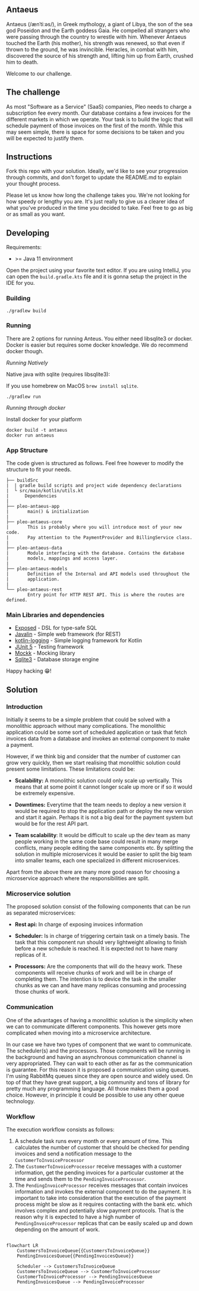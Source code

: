 ## Antaeus

Antaeus (/ænˈtiːəs/), in Greek mythology, a giant of Libya, the son of the sea god Poseidon and the Earth goddess Gaia. He compelled all strangers who were passing through the country to wrestle with him. Whenever Antaeus touched the Earth (his mother), his strength was renewed, so that even if thrown to the ground, he was invincible. Heracles, in combat with him, discovered the source of his strength and, lifting him up from Earth, crushed him to death.

Welcome to our challenge.

## The challenge

As most "Software as a Service" (SaaS) companies, Pleo needs to charge a subscription fee every month. Our database contains a few invoices for the different markets in which we operate. Your task is to build the logic that will schedule payment of those invoices on the first of the month. While this may seem simple, there is space for some decisions to be taken and you will be expected to justify them.

## Instructions

Fork this repo with your solution. Ideally, we'd like to see your progression through commits, and don't forget to update the README.md to explain your thought process.

Please let us know how long the challenge takes you. We're not looking for how speedy or lengthy you are. It's just really to give us a clearer idea of what you've produced in the time you decided to take. Feel free to go as big or as small as you want.

## Developing

Requirements:
- \>= Java 11 environment

Open the project using your favorite text editor. If you are using IntelliJ, you can open the `build.gradle.kts` file and it is gonna setup the project in the IDE for you.

### Building

```
./gradlew build
```

### Running

There are 2 options for running Anteus. You either need libsqlite3 or docker. Docker is easier but requires some docker knowledge. We do recommend docker though.

*Running Natively*

Native java with sqlite (requires libsqlite3):

If you use homebrew on MacOS `brew install sqlite`.

```
./gradlew run
```

*Running through docker*

Install docker for your platform

```
docker build -t antaeus
docker run antaeus
```

### App Structure
The code given is structured as follows. Feel free however to modify the structure to fit your needs.
```
├── buildSrc
|  | gradle build scripts and project wide dependency declarations
|  └ src/main/kotlin/utils.kt 
|      Dependencies
|
├── pleo-antaeus-app
|       main() & initialization
|
├── pleo-antaeus-core
|       This is probably where you will introduce most of your new code.
|       Pay attention to the PaymentProvider and BillingService class.
|
├── pleo-antaeus-data
|       Module interfacing with the database. Contains the database 
|       models, mappings and access layer.
|
├── pleo-antaeus-models
|       Definition of the Internal and API models used throughout the
|       application.
|
└── pleo-antaeus-rest
        Entry point for HTTP REST API. This is where the routes are defined.
```

### Main Libraries and dependencies
* [Exposed](https://github.com/JetBrains/Exposed) - DSL for type-safe SQL
* [Javalin](https://javalin.io/) - Simple web framework (for REST)
* [kotlin-logging](https://github.com/MicroUtils/kotlin-logging) - Simple logging framework for Kotlin
* [JUnit 5](https://junit.org/junit5/) - Testing framework
* [Mockk](https://mockk.io/) - Mocking library
* [Sqlite3](https://sqlite.org/index.html) - Database storage engine


Happy hacking 😁!


## Solution

### Introduction
Initially it seems to be a simple problem that could be solved with a monolithic approach without many complications.
The monolithic application could be some sort of scheduled application or task that fetch invoices data from
a database and invokes an external component to make a payment. 

However, if we think big and consider that the number of customer can grow very quickly,
then we start realising that monolithic solution could present some limitations. These limitations could be:
- **Scalability:** A monolithic solution could only scale up vertically. This means that at some point it cannot longer 
scale up more or if so it would be extremely expensive.
- **Downtimes:** Everytime that the team needs to deploy a new version it would be required to stop the application
path or deploy the new version and start it again. Perhaps it is not a big deal for the payment system but would be
for the rest API part.

- **Team scalability**: It would be difficult to scale up the dev team as many people working in the same code
base could result in many merge conflicts, many people editing the same components etc. By splitting the solution
in multiple microservices it would be easier to split the big team into smaller teams, each one specialized in
different microservices.


Apart from the above there are many more good reason for choosing a microservice approach where the responsibilities 
are split.

### Microservice solution

The proposed solution consist of the following components that can be run as separated microservices:
- **Rest api:** In charge of exposing invoices information

- **Scheduler:** Is in charge of triggering certain task on a timely basis. The task that this component run should
very lightweight allowing to finish before a new schedule is reached. It is expected not to have many replicas of it.

- **Processors:** Are the components that will do the heavy work. These components will receive chunks of work and will
be in charge of completing them. The intention is to device the task in the smaller chunks as we can and have many replicas
consuming and processing those chunks of work.


### Communication
One of the advantages of having a monolithic solution is the simplicity when we can to communicate different components.
This however gets more complicated when moving into a microservice architecture.

In our case we have two types of component that we want to communicate. The scheduler(s) and the processors. 
Those components will be running in the background and having an asynchronous communication channel is very 
appropriated. They can wait to each other as far as the communication is guarantee. For this reason it is 
proposed a communication using queues. I'm using RabbitMq queues since they are open source and widely used.
On top of that they have great support, a big community and tons of library for pretty much any programming language.
All those makes them a good choice. However, in principle it could be possible to use any other queue technology.


### Workflow

The execution workflow consists as follows:
1. A schedule task runs every month or every amount of time. This calculates the number of customer that should
be checked for pending invoices and send a notification message to the `CustomerToInvoiceProcessor`
2. The `CustomerToInvoiceProcessor` receive messages with a customer information,
get the pending invoices for a particular customer at
 the time and sends them to the `PendingInvoiceProcessor`.
3. The `PendingInvoiceProcessor` receives messages that contain invoices information and invokes the external
component to do the payment. It is important to take into consideration that 
the execution of the payment process might be slow as it requires contacting with the bank etc. which 
involves complex and potentially slow payment protocols. That is the reason why it is expected to have a
high number of `PendingInvoiceProcessor` replicas that can be easily scaled up and down depending on the
amount of work.


```mermaid

flowchart LR
    CustomersToInvoiceQueue{{CustomersToInvoiceQueue}}
    PendingInvoicesQueue{{PendingInvoicesQueue}}

    Scheduler --> CustomersToInvoiceQueue
    CustomersToInvoiceQueue --> CustomerToInvoiceProcessor
    CustomerToInvoiceProcessor --> PendingInvoicesQueue
    PendingInvoicesQueue --> PendingInvoiceProcessor
```
